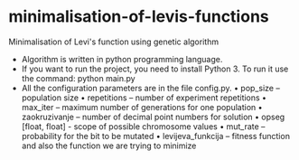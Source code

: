 # minimalisation-of-levis-functions
Minimalisation of Levi's function using genetic algorithm
* Algorithm is written in python programming language.
* If you want to run the project, you need to install Python 3. To run it use the command: python main.py
* All the configuration parameters are in the file config.py.
  •	pop_size – population size
  •	repetitions – number of experiment repetitions
  •	max_iter – maximum number of generations for one population
  •	zaokruzivanje – number of decimal point numbers for solution
  •	opseg [float, float] - scope of possible chromosome values
  •	mut_rate – probability for the bit to be mutated
  •	levijeva_funkcija – fitness function and also the function we are trying to minimize


